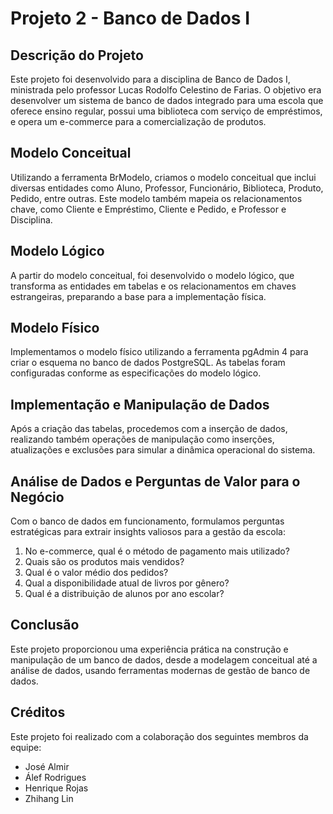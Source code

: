 # Projeto 2 - Banco de Dados I

## Descrição do Projeto

Este projeto foi desenvolvido para a disciplina de Banco de Dados I, ministrada pelo professor Lucas Rodolfo Celestino de Farias. O objetivo era desenvolver um sistema de banco de dados integrado para uma escola que oferece ensino regular, possui uma biblioteca com serviço de empréstimos, e opera um e-commerce para a comercialização de produtos.

## Modelo Conceitual

Utilizando a ferramenta BrModelo, criamos o modelo conceitual que inclui diversas entidades como Aluno, Professor, Funcionário, Biblioteca, Produto, Pedido, entre outras. Este modelo também mapeia os relacionamentos chave, como Cliente e Empréstimo, Cliente e Pedido, e Professor e Disciplina.

## Modelo Lógico

A partir do modelo conceitual, foi desenvolvido o modelo lógico, que transforma as entidades em tabelas e os relacionamentos em chaves estrangeiras, preparando a base para a implementação física.

## Modelo Físico

Implementamos o modelo físico utilizando a ferramenta pgAdmin 4 para criar o esquema no banco de dados PostgreSQL. As tabelas foram configuradas conforme as especificações do modelo lógico.

## Implementação e Manipulação de Dados

Após a criação das tabelas, procedemos com a inserção de dados, realizando também operações de manipulação como inserções, atualizações e exclusões para simular a dinâmica operacional do sistema.

## Análise de Dados e Perguntas de Valor para o Negócio

Com o banco de dados em funcionamento, formulamos perguntas estratégicas para extrair insights valiosos para a gestão da escola:

1. No e-commerce, qual é o método de pagamento mais utilizado?
2. Quais são os produtos mais vendidos?
3. Qual é o valor médio dos pedidos?
4. Qual a disponibilidade atual de livros por gênero?
5. Qual é a distribuição de alunos por ano escolar?

## Conclusão

Este projeto proporcionou uma experiência prática na construção e manipulação de um banco de dados, desde a modelagem conceitual até a análise de dados, usando ferramentas modernas de gestão de banco de dados.

## Créditos

Este projeto foi realizado com a colaboração dos seguintes membros da equipe:

- José Almir
- Álef Rodrigues
- Henrique Rojas
- Zhihang Lin
